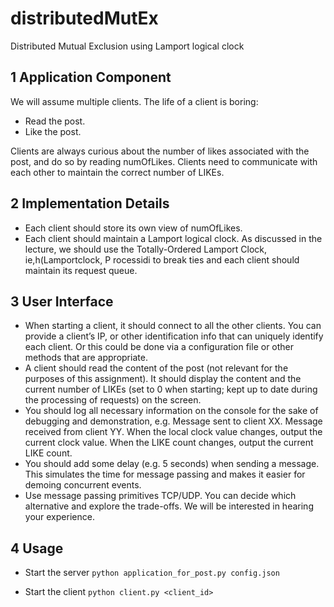 # distributedMutEx
Distributed Mutual Exclusion using Lamport logical clock

## 1 Application Component
We will assume multiple clients. The life of a client is boring:
- Read the post.
- Like the post.

Clients are always curious about the number of likes associated with the post,
and do so by reading numOfLikes. Clients need to communicate with each other
to maintain the correct number of LIKEs.

## 2 Implementation Details
- Each client should store its own view of numOfLikes.
- Each client should maintain a Lamport logical clock. As discussed in the
lecture, we should use the Totally-Ordered Lamport Clock, ie,h(Lamportclock, P rocessidi
to break ties and each client should maintain its request queue.

## 3 User Interface
- When starting a client, it should connect to all the other clients. You can
provide a client’s IP, or other identification info that can uniquely identify
each client. Or this could be done via a configuration file or other methods
that are appropriate.
- A client should read the content of the post (not relevant for the purposes
of this assignment). It should display the content and the current number
of LIKEs (set to 0 when starting; kept up to date during the processing
of requests) on the screen.
- You should log all necessary information on the console for the sake of
debugging and demonstration, e.g. Message sent to client XX. Message
received from client YY. When the local clock value changes, output the
current clock value. When the LIKE count changes, output the current
LIKE count.
- You should add some delay (e.g. 5 seconds) when sending a message. This
simulates the time for message passing and makes it easier for demoing
concurrent events.
- Use message passing primitives TCP/UDP. You can decide which alternative
and explore the trade-offs. We will be interested in hearing your
experience.

## 4 Usage
- Start the server
`python application_for_post.py config.json`

- Start the client
`python client.py <client_id>`
